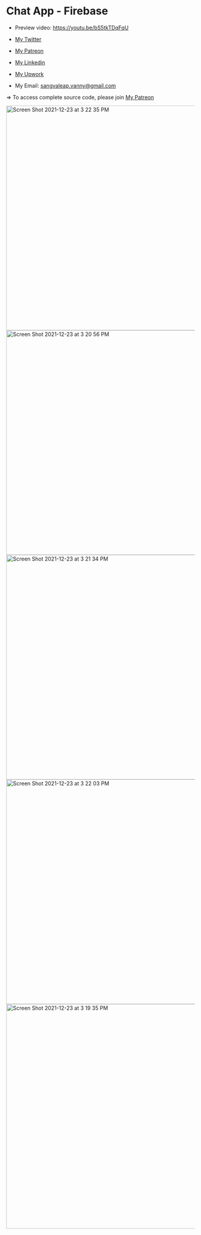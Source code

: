 # Chat App - Firebase

- Preview video: https://youtu.be/bS5tkTDqFqU
- [My Twitter](https://twitter.com/sangvaleap)

- [My Patreon](https://www.patreon.com/sangvaleap)
- [My Linkedin](https://www.linkedin.com/in/sangvaleap-vanny-353b25aa/)
- [My Upwork](https://www.upwork.com/freelancers/~01482fe63544bbcb48)

- My Email: sangvaleap.vanny@gmail.com

=> To access complete source code, please join [My Patreon](https://www.patreon.com/sangvaleap)

<img width="600" alt="Screen Shot 2021-12-23 at 3 22 35 PM" src="https://user-images.githubusercontent.com/86506519/147211487-b2639543-4bbe-4c2e-a4d6-d0970297e2bd.png">
<img width="600" alt="Screen Shot 2021-12-23 at 3 20 56 PM" src="https://user-images.githubusercontent.com/86506519/147213353-d329fd65-efb8-4a3a-a0a9-2060955e095b.png">
<img width="600" alt="Screen Shot 2021-12-23 at 3 21 34 PM" src="https://user-images.githubusercontent.com/86506519/147213357-1309c54f-32fc-4309-afa4-95ce82910928.png">
<img width="600" alt="Screen Shot 2021-12-23 at 3 22 03 PM" src="https://user-images.githubusercontent.com/86506519/147213360-0b521803-b80a-4da3-ade2-7580cbe04ca9.png">
<img width="600" alt="Screen Shot 2021-12-23 at 3 19 35 PM" src="https://user-images.githubusercontent.com/86506519/147213322-b5877850-6988-4c8a-acdb-f95953567eec.png">
